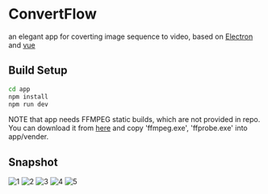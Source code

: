 # ConvertFlow
an elegant app for coverting image sequence to video, based on [Electron](https://github.com/electron/electron) and [vue](https://github.com/vuejs/vue)

## Build Setup

``` bash
cd app
npm install
npm run dev
```

NOTE that app needs FFMPEG static builds, which are not provided in repo. You can download it from [here](https://ffmpeg.org/download.html) and copy 'ffmpeg.exe', 'ffprobe.exe' into app/vender.

## Snapshot
![1][1]
![2][2]
![3][3]
![4][4]
![5][5]

[1]: https://i.imgur.com/t071K2c.png
[2]: https://i.imgur.com/KlTmvUX.png
[3]: https://i.imgur.com/h3RCyrs.png
[4]: https://i.imgur.com/PlR3h3P.png
[5]: https://i.imgur.com/mNynrk9.png